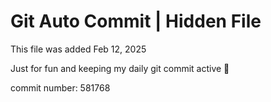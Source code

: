 # Git Auto Commit | Hidden File

This file was added Feb 12, 2025

Just for fun and keeping my daily git commit active 🤪

commit number: 581768
